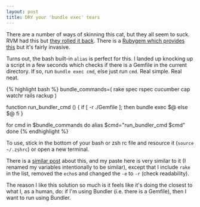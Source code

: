 ```yaml
---
layout: post
title: DRY your 'bundle exec' tears
---
```


There are a number of ways of skinning this cat, but they all seem to
suck. RVM had this but
[they rolled it back](https://github.com/wayneeseguin/rvm/commit/e8c1b87e1da57ed9d58d15ba3763f2d19e5f8170). There
is a
[Rubygem which provides this](https://github.com/mpapis/rubygems-bundler)
but it's fairly invasive.

Turns out, the bash built-in `alias` is perfect for this. I landed up
knocking up a script in a few seconds which checks if there is a
Gemfile in the current directory. If so, run `bundle exec cmd`, else
just run `cmd`. Real simple. Real neat.

{% highlight bash %}
bundle_commands=( rake spec rspec cucumber cap watchr rails rackup )
 
function run_bundler_cmd () {
    if [ -r ./Gemfile ]; then
        bundle exec $@
    else
        $@
    fi
}
 
for cmd in $bundle_commands
do
    alias $cmd="run_bundler_cmd $cmd"
done
{% endhighlight %}

To use, stick in the bottom of your bash or zsh rc file and resource
it (`source ~/.zshrc`) or open a new terminal.

There is a
[similar post](http://twistedmind.com/bundle-exec-bash-shortcut) about
this, and my paste here is very similar to it (I renamed my variables
intentionally to be similar), except that I include `rake` in the
list, removed the `echo`s and changed the `-e` to `-r` (check
readability).

The reason I like this solution so much is it feels like it's doing
the closest to what I, as a human, do: if I'm using Bundler
(i.e. there is a Gemfile), then I want to run using Bundler.
